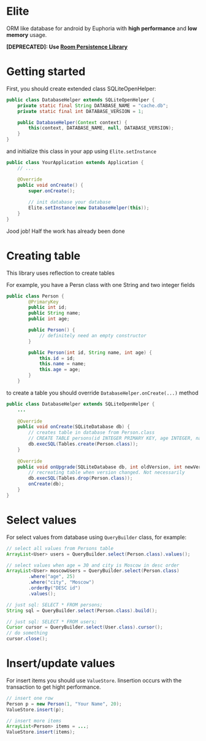 # Elite
ORM like database for android by Euphoria with <b>high performance</b> and <b>low memory</b> usage.

<b>[DEPRECATED]: Use [Room Persistence Library](https://developer.android.com/topic/libraries/architecture/room)</b>

# Getting started
First, you should create extended class SQLiteOpenHelper:
```java
public class DatabaseHelper extends SQLiteOpenHelper {
    private static final String DATABASE_NAME = "cache.db";
    private static final int DATABASE_VERSION = 1;

    public DatabaseHelper(Context context) {
        this(context, DATABASE_NAME, null, DATABASE_VERSION);
    }
}
```

and initialize this class in your app using ```Elite.setInstance```
```java
public class YourApplication extends Application {
    // ...

    @Override
    public void onCreate() {
        super.onCreate();
      
        // init database your database
        Elite.setInstance(new DatabaseHelper(this));
    }
}
```
Jood job! Half the work has already been done

# Creating table
This library uses reflection to create tables

For example, you have a Persn class with one String and two integer fields
```java
public class Person {
        @PrimaryKey
        public int id;
        public String name;
        public int age;

        public Person() {
            // definitely need an empty constructor
        }

        public Person(int id, String name, int age) {
            this.id = id;
            this.name = name;
            this.age = age;
        }
    }
```

to create a table you should override ```DatabaseHelper.onCreate(...)``` method
```java
public class DatabaseHelper extends SQLiteOpenHelper {
    ...
    
    @Override
    public void onCreate(SQLiteDatabase db) {
        // creates table in database from Person.class
        // CREATE TABLE persons(id INTEGER PRIMARY KEY, age INTEGER, name TEXT);
        db.execSQL(Tables.create(Person.class));
    }
    
    @Override
    public void onUpgrade(SQLiteDatabase db, int oldVersion, int newVersion) {
        // recreating table when version changed. Not necessarily
        db.execSQL(Tables.drop(Person.class));
        onCreate(db);
    }
}
```

# Select values
For select values from database using ```QueryBuilder``` class,
for example:

```java
// select all values from Persons table
ArrayList<User> users = QueryBuilder.select(Person.class).values();

// select values when age = 30 and city is Moscow in desc order
ArrayList<User> moscowUsers = QueryBuilder.select(Person.class)
        .where("age", 25)
        .where("city", "Moscow")
        .orderBy("DESC id")
        .values();

// just sql: SELECT * FROM persons;
String sql = QueryBuilder.select(Person.class).build();

// just sql: SELECT * FROM users;
Cursor cursor = QueryBuilder.select(User.class).cursor();
// do something
cursor.close();
```

# Insert/update values
For insert items you should use ```ValueStore```. Iinsertion occurs with the transaction to get hight performance.

```java
// insert one row
Person p = new Person(1, "Your Name", 20);
ValueStore.insert(p);

// insert more items
ArrayList<Person> items = ...;
ValueStore.insert(items);
```
